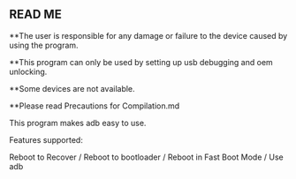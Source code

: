 ## READ ME ##

**The user is responsible for any damage or failure to the device caused by using the program.

**This program can only be used by setting up usb debugging and oem unlocking.

**Some devices are not available.

**Please read Precautions for Compilation.md


This program makes adb easy to use.

Features supported:

Reboot to Recover /
Reboot to bootloader /
Reboot in Fast Boot Mode /
Use adb
